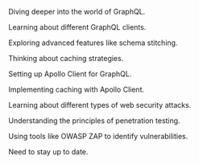 Diving deeper into the world of GraphQL.

Learning about different GraphQL clients.

Exploring advanced features like schema stitching.

Thinking about caching strategies.

Setting up Apollo Client for GraphQL.

Implementing caching with Apollo Client.

Learning about different types of web security attacks.

Understanding the principles of penetration testing.

Using tools like OWASP ZAP to identify vulnerabilities.

Need to stay up to date.